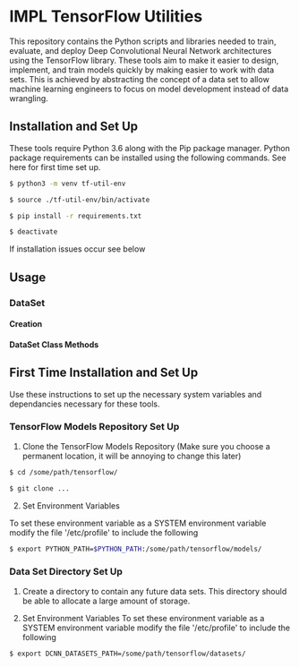 # IMPL TensorFlow Utilities

This repository contains the Python scripts and libraries needed to train, evaluate, and deploy Deep Convolutional Neural Network architectures using the TensorFlow library. These tools aim to make it easier to design, implement, and train models quickly by making easier to work with data sets. This is achieved by abstracting the concept of a data set to allow machine learning engineers to focus on model development instead of data wrangling.

## Installation and Set Up

These tools require Python 3.6 along with the Pip package manager. Python package requirements can be installed using the following commands. See here for first time set up.

```bash
$ python3 -m venv tf-util-env

$ source ./tf-util-env/bin/activate

$ pip install -r requirements.txt

$ deactivate
```

If installation issues occur see below

## Usage

### DataSet

#### Creation

#### DataSet Class Methods

## First Time Installation and Set Up

Use these instructions to set up the necessary system variables and dependancies necessary for these tools.

### TensorFlow Models Repository Set Up
1. Clone the TensorFlow Models Repository
(Make sure you choose a permanent location, it will be annoying to change this later)
```bash
$ cd /some/path/tensorflow/

$ git clone ...
```

2. Set Environment Variables

To set these environment variable as a SYSTEM environment variable modify the file '/etc/profile' to include the following
```bash
$ export PYTHON_PATH=$PYTHON_PATH:/some/path/tensorflow/models/
```

### Data Set Directory Set Up
1. Create a directory to contain any future data sets. This directory should be able to allocate a large amount of storage.

2. Set Environment Variables
To set these environment variable as a SYSTEM environment variable modify the file '/etc/profile' to include the following
```bash
$ export DCNN_DATASETS_PATH=/some/path/tensorflow/datasets/
```
